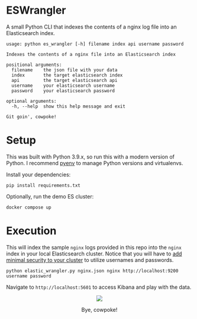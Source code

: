 # ESWrangler
A small Python CLI that indexes the contents of a nginx log file into an Elasticsearch index.

```
usage: python es_wrangler [-h] filename index api username password

Indexes the contents of a nginx file into an Elasticsearch index

positional arguments:
  filename    the json file with your data
  index       the target elasticsearch index
  api         the target elasticsearch api
  username    your elasticsearch username
  password    your elasticsearch password

optional arguments:
  -h, --help  show this help message and exit

Git goin', cowpoke!
```

# Setup
This was built with Python 3.9.x, so run this with a modern version of Python. I recommend [pyenv](https://github.com/pyenv/pyenv) to manage Python versions and virtualenvs.

Install your dependencies:
```
pip install requirements.txt
```

Optionally, run the demo ES cluster:
```
docker compose up
```

# Execution
This will index the sample `nginx` logs provided in this repo into the `nginx` index in your local Elasticsearch cluster. Notice that you will have to [add minimal security to your cluster](https://www.elastic.co/guide/en/elasticsearch/reference/7.17/security-minimal-setup.html) to utilize usernames and passwords.
```
python elastic_wrangler.py nginx.json nginx http://localhost:9200 username password
```

Navigate to `http://localhost:5601` to access Kibana and play with the data.

<p align="center">
  <img src=https://user-images.githubusercontent.com/33524375/235536304-91961886-032b-4593-bf9b-28a5be1a1d3d.png
</p>

<p align="center">Bye, cowpoke!</p>
